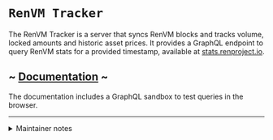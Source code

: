 # `RenVM Tracker`

The RenVM Tracker is a server that syncs RenVM blocks and tracks volume, locked amounts and historic asset prices. It provides a GraphQL endpoint to query RenVM stats for a provided timestamp, available at [stats.renproject.io](https://stats.renproject.io).

## ~ [Documentation](https://renproject.github.io/ren-client-docs/stats/renvm-stats) ~

The documentation includes a GraphQL sandbox to test queries in the browser.

<hr />

<details>

<summary>Maintainer notes</summary>

<br />

## Maintainer notes

### TODO

Stats to add:

-   Historic fee stats
-   Darknode stats

### Notes

In order to keep a 1:1 map between the database entities and the GraphQL schema,
the volumes, locked amounts and prices are manipulated as strings. Any Snapshot
manipulation should be confined to `snapshotUtils`.

### Current set-up guides:

1. Run a ren_queryBlock and note the height and timestamp.
2. At the top of historic.ts, update the timestamp.
3. In historic.ts, select the relevant chains at the top of `main`.
4. Run historic.ts (`yarn run:generate-historic`) and commit the changes to `final.json`.
5. Switch off the heroku server.
6. Reset the database.
7. Push to heroku.
8. Restart the heroku server.

</details>
